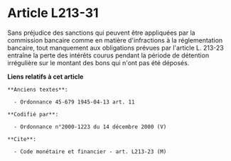 # Article L213-31

Sans préjudice des sanctions qui peuvent être appliquées par la commission bancaire comme en matière d'infractions à la
réglementation bancaire, tout manquement aux obligations prévues par l'article L. 213-23 entraîne la perte des intérêts
courus pendant la période de détention irrégulière sur le montant des bons qui n'ont pas été déposés.

**Liens relatifs à cet article**

	**Anciens textes**:

	  - Ordonnance 45-679 1945-04-13 art. 11

	**Codifié par**:

	  - Ordonnance n°2000-1223 du 14 décembre 2000 (V)

	**Cite**:

	  - Code monétaire et financier - art. L213-23 (M)
